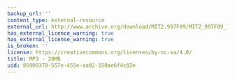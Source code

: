 ```yaml
---
backup_url: ''
content_type: external-resource
external_url: http://www.archive.org/download/MIT2.997F09/MIT2_997F09_lec05.mp3
has_external_licence_warning: true
has_external_license_warning: true
is_broken: ''
license: https://creativecommons.org/licenses/by-nc-sa/4.0/
title: MP3 - 20MB
uid: 85909378-557e-455e-aa02-150ae6f4c02e
---
```

